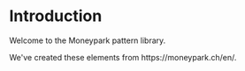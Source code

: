# Introduction

<p>Welcome to the Moneypark pattern library.</p>
<p>We've created these elements from https://moneypark.ch/en/.</p>


